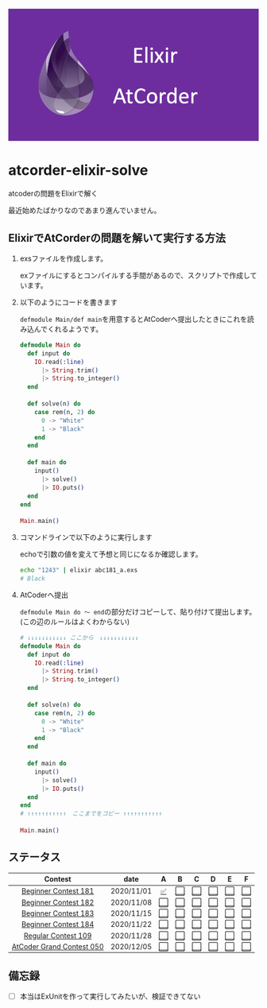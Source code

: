 ![](./background.png)

# atcorder-elixir-solve

atcoderの問題をElixirで解く

最近始めたばかりなのであまり進んでいません。

## ElixirでAtCorderの問題を解いて実行する方法

1. exsファイルを作成します。

    exファイルにするとコンパイルする手間があるので、スクリプトで作成しています。

1. 以下のようにコードを書きます

    `defmodule Main/def main`を用意するとAtCoderへ提出したときにこれを読み込んでくれるようです。

    ```elixir
    defmodule Main do
      def input do
        IO.read(:line)
          |> String.trim()
          |> String.to_integer()
      end

      def solve(n) do
        case rem(n, 2) do
          0 -> "White"
          1 -> "Black"
        end
      end

      def main do
        input()
          |> solve()
          |> IO.puts()
      end
    end

    Main.main()
    ```
1. コマンドラインで以下のように実行します

    echoで引数の値を変えて予想と同じになるか確認します。

    ```zsh
    echo "1243" | elixir abc181_a.exs
    # Black
    ```

1. AtCoderへ提出

    `defmodule Main do 〜 end`の部分だけコピーして、貼り付けて提出します。(この辺のルールはよくわからない)

    ```elixir
    # ↓↓↓↓↓↓↓↓↓↓↓ ここから　↓↓↓↓↓↓↓↓↓↓↓
    defmodule Main do
      def input do
        IO.read(:line)
          |> String.trim()
          |> String.to_integer()
      end

      def solve(n) do
        case rem(n, 2) do
          0 -> "White"
          1 -> "Black"
        end
      end

      def main do
        input()
          |> solve()
          |> IO.puts()
      end
    end
    # ↑↑↑↑↑↑↑↑↑↑↑　ここまでをコピー ↑↑↑↑↑↑↑↑↑↑↑

    Main.main()
    ```

## ステータス

| Contest |date | A | B | C | D | E | F |
| :---: | :---: | :---: | :---: | :---: |:---: | :---: | :---: |
| [Beginner Contest 181](https://atcoder.jp/contests/abc181) | 2020/11/01 | [✅](abc181_a.exs) | [⬜](abc181_b.exs) | [⬜](abc181_c.exs) | [⬜](abc181_d.exs) | [⬜](abc181_e.exs) | [⬜](abc181_f.exs) |
| [Beginner Contest 182](https://atcoder.jp/contests/abc182) | 2020/11/08 | [⬜](abc182_a.exs) | [⬜](abc182_b.exs) | [⬜](abc182_c.exs) | [⬜](abc182_d.exs) | [⬜](abc181_e.exs) | [⬜](abc181_f.exs) |
| [Beginner Contest 183](https://atcoder.jp/contests/abc183) | 2020/11/15 | [⬜](abc183_a.exs) | [⬜](abc183_b.exs) | [⬜](abc183_c.exs) | [⬜](abc183_d.exs) | [⬜](abc183_e.exs) | [⬜](abc183_f.exs) |
| [Beginner Contest 184](https://atcoder.jp/contests/abc184) | 2020/11/22 | [⬜](abc184_a.exs) | [⬜](abc184_b.exs) | [⬜](abc184_c.exs) | [⬜](abc184_d.exs) | [⬜](abc184_e.exs) | [⬜](abc184_f.exs) |
| [Regular Contest 109](https://atcoder.jp/contests/arc109) | 2020/11/28 | [⬜](regular109_a.exs) | [⬜](regular109_b.exs) | [⬜](regular109_c.exs) | [⬜](regular109_d.exs) | [⬜](regular109_e.exs) | [⬜](regular109_f.exs) |
| [AtCoder Grand Contest 050](https://atcoder.jp/contests/agc050) | 2020/12/05 | [⬜](grand_a.exs) | [⬜](grand_b.exs) | [⬜](grand_c.exs) | [⬜](grand_d.exs) | [⬜](grand_e.exs) | [⬜](grand_f.exs) |

## 備忘録

- [ ] 本当はExUnitを作って実行してみたいが、検証できてない
